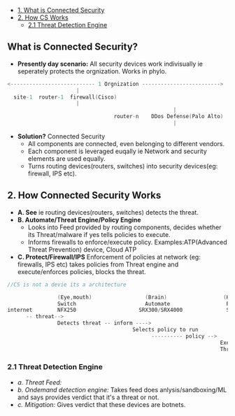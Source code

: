 - [1. What is Connected Security](#What)
- [2. How CS Works](#Pillars)
  - [2.1 Threat Detection Engine](#TDE)

<a name="What"></a>
## What is Connected Security?
- **Presently day scenario:** All security devices work indivisually ie seperately protects the orgnization. Works in phylo.
```c
<--------------------------- 1 Orgnization ------------------------->
                      |
  site-1  router-1  firewall(Cisco)
                      |                                                               internet
                                                     |
                                  router-n    DDos Defense(Palo Alto)
                                                     |
```
- **Solution?** Connected Security
  - All components are connected, even belonging to different vendors.
  - Each component is leveraged euqally ie Network and security elements are used equally.
  - Turns routing devices(routers, switches) into security devices(eg: firewall, IPS etc).

<a name="Pillars"></a>
## 2. How Connected Security Works
- **A. See** ie routing devices(routers, switches) detects the threat.
- **B. Automate/Threat Engine/Policy Engine** 
  - Looks into Feed provided by routing components, decides whether its Threat/malware if yes tells policies to execute.
  - Informs firewalls to enforce/execute policy. Examples:ATP(Advanced Threat Prevention) device, Cloud ATP
- **C. Protect/Firewall/IPS** Enforcement of policies at network (eg: firewalls, IPS etc) takes policies from Threat engine and execute/enforces policies, blocks the threat.
```c
//CS is not a devie its a architecture

                (Eye,mouth)                 (Brain)                  (Hands)
                Switch                      Automate                  Protect            Company-network
internet        NFX250                    SRX300/SRX4000              SRX5400
      -- threat-->
                Detects threat -- inform ---->
                                        Selects policy to run
                                              ---------- policy --> 
                                                                    Executes policy
                                                                    Threat BLOCKED
```

<a name="TDE"></a>
### 2.1 Threat Detection Engine
- _a. Threat Feed:_ 
- _b. Ondemand detection engine:_ Takes feed does anlysis/sandboxing/ML and says provides verdict that it's a threat or not.
- _c. Mitigation:_ Gives verdict that these devices are botnets.
